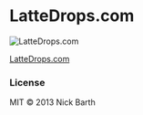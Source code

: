 # LatteDrops.com

![LatteDrops.com](http://i.imgur.com/oszz2In.gif)

[LatteDrops.com](http://lattedrops.com/)

### License

MIT &copy; 2013 Nick Barth
